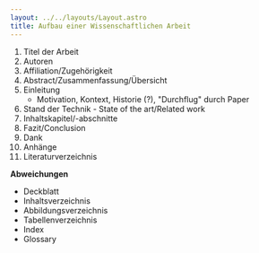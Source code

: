```yaml
---
layout: ../../layouts/Layout.astro
title: Aufbau einer Wissenschaftlichen Arbeit 
---
```

1. Titel der Arbeit
2. Autoren
3. Affiliation/Zugehörigkeit
4. Abstract/Zusammenfassung/Übersicht
5. Einleitung
	- Motivation, Kontext, Historie (?), "Durchflug" durch Paper
1. Stand der Technik - State of the art/Related work
2. Inhaltskapitel/-abschnitte
3. Fazit/Conclusion
4. Dank
5. Anhänge
6. Literaturverzeichnis

**Abweichungen**
- Deckblatt
- Inhaltsverzeichnis
- Abbildungsverzeichnis
- Tabellenverzeichnis
- Index
- Glossary
